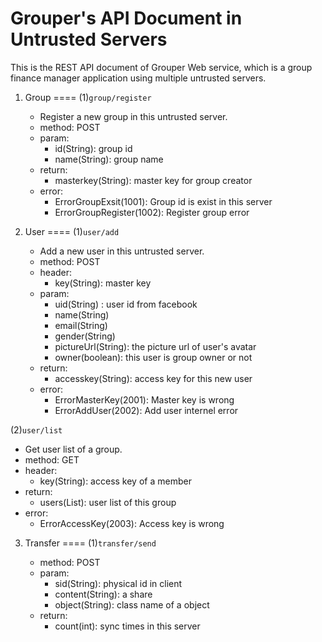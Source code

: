 # Grouper's API Document in Untrusted Servers
This is the REST API document of Grouper Web service, which is a group finance manager application using multiple untrusted servers.

1. Group
====
(1)`group/register`
   
   - Register a new group in this untrusted server.
   - method: POST
   - param: 
      - id(String): group id
      - name(String): group name
   - return:
      - masterkey(String): master key for group creator
   - error:
      - ErrorGroupExsit(1001): Group id is exist in this server
      - ErrorGroupRegister(1002): Register group error
      
2. User
====
(1)`user/add`

   - Add a new user in this untrusted server.
   - method: POST
   - header:
      - key(String): master key
   - param: 
      - uid(String) : user id from facebook
      - name(String)
      - email(String)
      - gender(String)
      - pictureUrl(String): the picture url of user's avatar
      - owner(boolean): this user is group owner or not
   - return:
      - accesskey(String): access key for this new user
   -  error:
      - ErrorMasterKey(2001): Master key is wrong
      - ErrorAddUser(2002): Add user internel error

(2)`user/list`

   - Get user list of a group.
   - method: GET
   - header:
      - key(String): access key of a member
   - return:
      - users(List): user list of this group
   -  error:
      - ErrorAccessKey(2003): Access key is wrong
      
3. Transfer
====
(1)`transfer/send`

   - method: POST
   - param: 
      - sid(String): physical id in client
      - content(String): a share
      - object(String): class name of a object
   -  return:
      - count(int): sync times in this server
